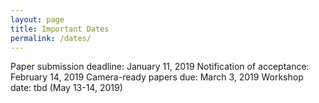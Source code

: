 ```yaml
---
layout: page
title: Important Dates
permalink: /dates/
---
```

Paper submission deadline: January 11, 2019
Notification of acceptance: February 14, 2019
Camera-ready papers due: March 3, 2019
Workshop date: tbd (May 13-14, 2019)
